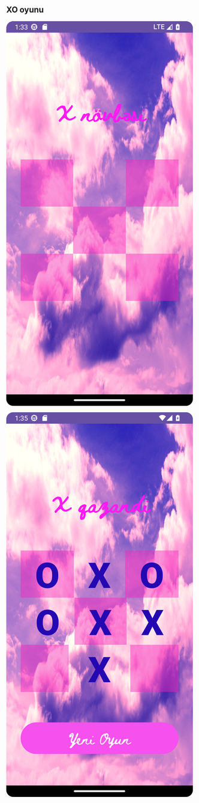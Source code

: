 ## XO oyunu



![](screenshoots/Screenshot_20231020_133416.png)


![](screenshoots/Screenshot_20231020_133520.png)

